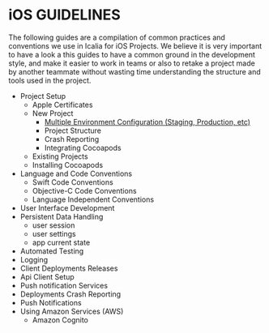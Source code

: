 # iOS GUIDELINES

The following guides are a compilation of common practices and conventions we use in Icalia for iOS Projects. We believe it is very important to have a look a this guides to have a common ground in the development style, and make it easier to work in teams or also to retake a project made by another teammate without wasting time understanding the structure and tools used in the project.

* Project Setup 
  * Apple Certificates
  * New Project
    * [Multiple Environment Configuration (Staging, Production, etc)](https://github.com/IcaliaLabs/icalia_guides/tree/master/iOS_Swift/setup/newproject#Multiple_Environment_Configuration)
    * Project Structure
    * Crash Reporting
    * Integrating Cocoapods
  * Existing Projects
  * Installing Cocoapods
* Language and Code Conventions
  * Swift Code Conventions
  * Objective-C Code Conventions
  * Language Independent Conventions
* User Interface Development
* Persistent Data Handling
  * user session
  * user settings
  * app current state
* Automated Testing
* Logging
* Client Deployments Releases
* Api Client Setup
* Push notification Services
* Deployments Crash Reporting
* Push Notifications
* Using Amazon Services (AWS)
  * Amazon Cognito